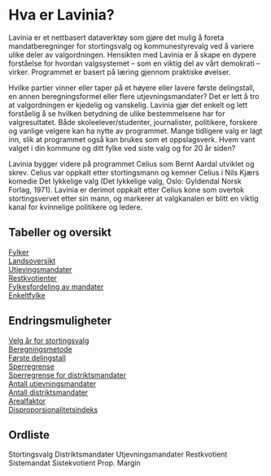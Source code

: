 # Hva er Lavinia?

Lavinia er et nettbasert dataverktøy som gjøre det mulig å foreta mandatberegninger for stortingsvalg
og kommunestyrevalg ved å variere ulike deler av valgordningen. Hensikten med Lavinia er å skape
en dypere forståelse for hvordan valgsystemet – som en viktig del av vårt demokrati – virker.
Programmet er basert på læring gjennom praktiske øvelser.

Hvilke partier vinner eller taper på et høyere eller lavere første delingstall, en annen beregningsformel
eller flere utjevningsmandater? Det er lett å tro at valgordningen er kjedelig og vanskelig. Lavinia gjør
det enkelt og lett forståelig å se hvilken betydning de ulike bestemmelsene har for valgresultatet. Både
skoleelever/studenter, journalister, politikere, forskere og vanlige velgere kan ha nytte av programmet.
Mange tidligere valg er lagt inn, slik at programmet også kan brukes som et oppslagsverk. Hvem vant
valget i din kommune og ditt fylke ved siste valg og for 20 år siden?

Lavinia bygger videre på programmet Celius som Bernt Aardal utviklet og skrev. Celius var oppkalt
etter stortingsmann og kemner Celius i Nils Kjærs komedie Det lykkelige valg (Det lykkelige valg, Oslo:
Gyldendal Norsk Forlag, 1971). Lavinia er derimot oppkalt etter Celius kone som overtok
stortingsvervet etter sin mann, og markerer at valgkanalen er blitt en viktig kanal for kvinnelige
politikere og ledere.

## Tabeller og oversikt

   [Fylker](menu.md#Fylker)  
   [Landsoversikt](menu.md#landsoversikt)  
   [Utjevingsmandater](menu.md#Utjevingsmandater)  
   [Restkvotienter](menu.md#Restkvotienter)  
   [Fylkesfordeling av mandater](menu.md#Fylkesfordeling-av-mandater)  
   [Enkeltfylke](menu.md#Enkeltfylke)  

## Endringsmuligheter

   [Velg år for stortingsvalg](menu.md#Menyer)  
   [Beregningsmetode](menu.md#Valgt-metode)  
   [Første delingstall](menu.md#Første-delingstall)  
   [Sperregrense](menu.md#Sperregrense)  
   [Sperregrense for distriktsmandater](menu.md#Sperregrense-for-distriktsmandat)  
   [Antall utjevningsmandater](menu.md#Utjevningsmandater)  
   [Antall distriktsmandater](menu.md#Distriktsmandater)  
   [Arealfaktor](menu.md#Arealfaktor)  
   [Disproporsjonalitetsindeks](menu.md#Disproporsjonalitetsindeks)  

## Ordliste

Stortingsvalg
Distriktsmandater
Utjevningsmandater
Restkvotient
Sistemandat
Sistekvotient
Prop.
Margin
